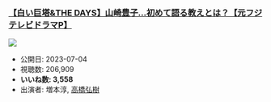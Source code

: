 ### [【白い巨塔&THE DAYS】山崎豊子…初めて語る教えとは？【元フジテレビドラマP】](https://www.youtube.com/watch?v=QzZyCFAl1rg)
[![](https://img.youtube.com/vi/QzZyCFAl1rg/sddefault.jpg)](https://www.youtube.com/watch?v=QzZyCFAl1rg)
-   公開日: 2023-07-04
-   視聴数: 206,909
-   **いいね数: 3,558**
-   出演者: 増本淳, [高橋弘樹](/rehacq_fan/people/高橋弘樹 "wikilink")
